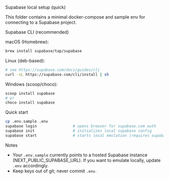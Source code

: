 Supabase local setup (quick)

This folder contains a minimal docker-compose and sample env for connecting to a Supabase project.

Supabase CLI (recommended)

macOS (Homebrew):

```bash
brew install supabase/tap/supabase
```

Linux (deb-based):

```bash
# see https://supabase.com/docs/guides/cli
curl -sL https://supabase.com/cli/install | sh
```

Windows (scoop/choco):

```powershell
scoop install supabase
# or
choco install supabase
```

Quick start

```bash
cp .env.sample .env
supabase login                # opens browser for supabase.com auth
supabase init                 # initializes local supabase config
supabase start                # starts local emulation (requires supabase CLI)
```

Notes
- Your `.env.sample` currently points to a hosted Supabase instance (NEXT_PUBLIC_SUPABASE_URL). If you want to emulate locally, update `.env` accordingly.
- Keep keys out of git; never commit `.env`.
